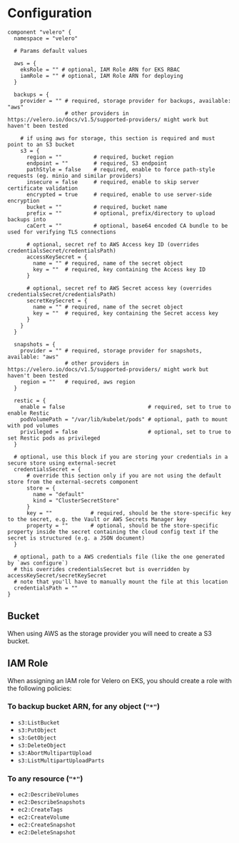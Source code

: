 # Configuration

```hcl
component "velero" {
  namespace = "velero"

  # Params default values

  aws = {
    eksRole = "" # optional, IAM Role ARN for EKS RBAC
    iamRole = "" # optional, IAM Role ARN for deploying
  }

  backups = {
    provider = "" # required, storage provider for backups, available: "aws"
                  # other providers in https://velero.io/docs/v1.5/supported-providers/ might work but haven't been tested

    # if using aws for storage, this section is required and must point to an S3 bucket
    s3 = {
      region = ""          # required, bucket region
      endpoint = ""        # required, S3 endpoint
      pathStyle = false    # required, enable to force path-style requests (eg. minio and similar providers)
      insecure = false     # required, enable to skip server certificate validation
      encrypted = true     # required, enable to use server-side encryption
      bucket = ""          # required, bucket name
      prefix = ""          # optional, prefix/directory to upload backups into
      caCert = ""          # optional, base64 encoded CA bundle to be used for verifying TLS connections

      # optional, secret ref to AWS Access key ID (overrides credentialsSecret/credentialsPath)
      accessKeySecret = {
        name = "" # required, name of the secret object
        key = ""  # required, key containing the Access key ID
      }

      # optional, secret ref to AWS Secret access key (overrides credentialsSecret/credentialsPath)
      secretKeySecret = {
        name = "" # required, name of the secret object
        key = ""  # required, key containing the Secret access key
      }
    }
  }

  snapshots = {
    provider = "" # required, storage provider for snapshots, available: "aws"
                  # other providers in https://velero.io/docs/v1.5/supported-providers/ might work but haven't been tested
    region = ""   # required, aws region
  }

  restic = {
    enable = false                          # required, set to true to enable Restic
    podVolumePath = "/var/lib/kubelet/pods" # optional, path to mount with pod volumes
    privileged = false                      # optional, set to true to set Restic pods as privileged
  }

  # optional, use this block if you are storing your credentials in a secure store using external-secret
  credentialsSecret = {
      # override this section only if you are not using the default store from the external-secrets component
      store = {
        name = "default"
        kind = "ClusterSecretStore"
      }
      key = ""            # required, should be the store-specific key to the secret, e.g. the Vault or AWS Secrets Manager key
      property = ""       # optional, should be the store-specific property inside the secret containing the cloud config text if the secret is structured (e.g. a JSON document)
  }

  # optional, path to a AWS credentials file (like the one generated by `aws configure`)
  # this overrides credentialsSecret but is overridden by accessKeySecret/secretKeySecret
  # note that you'll have to manually mount the file at this location
  credentialsPath = ""
}
```

## Bucket

When using AWS as the storage provider you will need to create a S3 bucket.

## IAM Role

When assigning an IAM role for Velero on EKS, you should create a role with the following policies:

### To backup bucket ARN, for any object (`"*"`)

- `s3:ListBucket`
- `s3:PutObject`
- `s3:GetObject`
- `s3:DeleteObject`
- `s3:AbortMultipartUpload`
- `s3:ListMultipartUploadParts`

### To any resource (`"*"`)

- `ec2:DescribeVolumes`
- `ec2:DescribeSnapshots`
- `ec2:CreateTags`
- `ec2:CreateVolume`
- `ec2:CreateSnapshot`
- `ec2:DeleteSnapshot`
